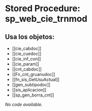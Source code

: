 # Stored Procedure: sp_web_cie_trnmod

## Usa los objetos:
- [[cie_cabdoc]]
- [[cie_cuedoc]]
- [[cie_inf_con]]
- [[cie_param]]
- [[cnt_cabdoc]]
- [[Fn_cnt_gruanudoc]]
- [[fn_sis_GetUsuActual]]
- [[gen_subtipodoc]]
- [[sis_aplicacion]]
- [[sp_gen_borra_cnt]]

*No code available.*
